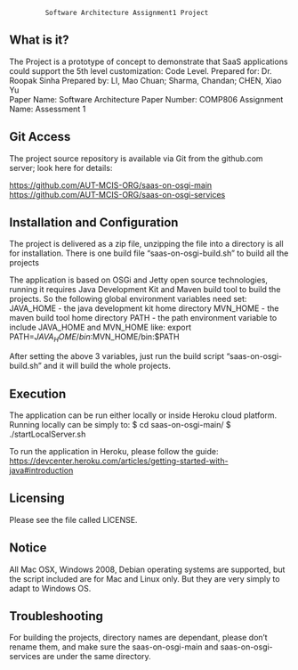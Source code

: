 
             Software Architecture Assignment1 Project

  What is it?
  -------------------

  The Project is a prototype of concept to demonstrate that SaaS applications could 
  support the 5th level customization: Code Level. 
    Prepared for:    Dr. Roopak Sinha
    Prepared by:     LI, Mao Chuan; Sharma, Chandan; CHEN, Xiao Yu     
    Paper Name:      Software Architecture
    Paper Number:    COMP806
    Assignment Name: Assessment 1


  Git Access
  -------------------

  The project source repository is available via Git from the github.com server; 
  look here for details:

  https://github.com/AUT-MCIS-ORG/saas-on-osgi-main
  https://github.com/AUT-MCIS-ORG/saas-on-osgi-services

  Installation and Configuration
  -------------------

  The project is delivered as a zip file, unzipping the file into a directory is
  all for installation. 
  There is one build file “saas-on-osgi-build.sh” to build all the projects

  The application is based on OSGi and Jetty open source technologies, running it requires
  Java Development Kit and Maven build tool to build the projects. So the following global 
  environment variables need set:
  JAVA_HOME - the java development kit home directory
  MVN_HOME - the maven build tool home directory
  PATH - the path environment variable to include JAVA_HOME and MVN_HOME like:
  export PATH=$JAVA_HOME/bin:$MVN_HOME/bin:$PATH

  After setting the above 3 variables, just run the build script “saas-on-osgi-build.sh” and
  it will build the whole projects. 

  Execution
  -------------------
  The application can be run either locally or inside Heroku cloud platform. 
  Running locally can be simply to:
  $ cd saas-on-osgi-main/
  $ ./startLocalServer.sh

  To run the application in Heroku, please follow the guide: 
  https://devcenter.heroku.com/articles/getting-started-with-java#introduction
  
  Licensing
  ---------------------

  Please see the file called LICENSE.

  Notice
  -------------------
 
  All Mac OSX, Windows 2008, Debian operating systems are supported, but the script included
  are for Mac and Linux only. But they are very simply to adapt to Windows OS.  
    
  Troubleshooting
  -------------------

  For building the projects, directory names are dependant, please don’t rename them, and make 
  sure the saas-on-osgi-main and saas-on-osgi-services are under the same directory.
